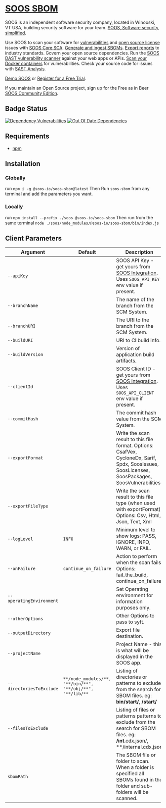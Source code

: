 # [SOOS SBOM](https://soos.io/products/sbom-manager)

SOOS is an independent software security company, located in Winooski, VT USA, building security software for your team. [SOOS, Software security, simplified](https://soos.io).

Use SOOS to scan your software for [vulnerabilities](https://app.soos.io/research/vulnerabilities) and [open source license](https://app.soos.io/research/licenses) issues with [SOOS Core SCA](https://soos.io/products/sca). [Generate and ingest SBOMs](https://soos.io/products/sbom-manager). [Export reports](https://kb.soos.io/help/soos-reports-for-export) to industry standards. Govern your open source dependencies. Run the [SOOS DAST vulnerability scanner](https://soos.io/products/dast) against your web apps or APIs. [Scan your Docker containers](https://soos.io/products/containers) for vulnerabilities. Check your source code for issues with [SAST Analysis](https://soos.io/products/sast).

[Demo SOOS](https://app.soos.io/demo) or [Register for a Free Trial](https://app.soos.io/register).

If you maintain an Open Source project, sign up for the Free as in Beer [SOOS Community Edition](https://soos.io/products/community-edition).

## Badge Status
[![Dependency Vulnerabilities](https://img.shields.io/endpoint?url=https%3A%2F%2Fapi-hooks.soos.io%2Fapi%2Fshieldsio-badges%3FbadgeType%3DDependencyVulnerabilities%26pid%3Dgi16gr3kx%26branchName%3Dmain)](https://app.soos.io)
[![Out Of Date Dependencies](https://img.shields.io/endpoint?url=https%3A%2F%2Fapi-hooks.soos.io%2Fapi%2Fshieldsio-badges%3FbadgeType%3DOutOfDateDependencies%26pid%3Dgi16gr3kx%26branchName%3Dmain)](https://app.soos.io)

## Requirements
  - [npm](https://docs.npmjs.com/downloading-and-installing-node-js-and-npm)
  
## Installation

### Globally
run `npm i -g @soos-io/soos-sbom@latest`
Then Run `soos-sbom` from any terminal and add the parameters you want.

### Locally
run `npm install --prefix ./soos @soos-io/soos-sbom`
Then run from the same terminal `node ./soos/node_modules/@soos-io/soos-sbom/bin/index.js`

## Client Parameters


| Argument                | Default                                   | Description                                                                                                                          |
| ----------------------- | ----------------------------------------- | ------------------------------------------------------------------------------------------------------------------------------------ |
| `--apiKey`              |  | SOOS API Key - get yours from [SOOS Integration](https://app.soos.io/integrate/sbom). Uses `SOOS_API_KEY` env value if present.      |
| `--branchName`          |                                     | The name of the branch from the SCM System.                                                                                         |
| `--branchURI`           |                                     | The URI to the branch from the SCM System.                                                                                          |
| `--buildURI`            |                                     | URI to CI build info.                                                                                                               |
| `--buildVersion`        |                                     | Version of application build artifacts.                                                                                             |
| `--clientId`            |  | SOOS Client ID - get yours from [SOOS Integration](https://app.soos.io/integrate/sbom). Uses `SOOS_API_CLIENT` env value if present.                                           |
| `--commitHash`          |                                     | The commit hash value from the SCM System.                                                                                         |
| `--exportFormat`   |  | Write the scan result to this file format. Options: CsafVex, CycloneDx, Sarif, Spdx, SoosIssues, SoosLicenses, SoosPackages, SoosVulnerabilities |
| `--exportFileType` |  | Write the scan result to this file type (when used with exportFormat). Options: Csv, Html, Json, Text, Xml                                       |
| `--logLevel`            | `INFO`                          | Minimum level to show logs: PASS, IGNORE, INFO, WARN, or FAIL.                                                                      |
| `--onFailure`            | `continue_on_failure`                     | Action to perform when the scan fails. Options: fail_the_build, continue_on_failure.                                                 |
| `--operatingEnvironment`|                                     | Set Operating environment for information purposes only.                                                                           |
| `--otherOptions`        |                                     | Other Options to pass to syft.                                                                                                      |
| `--outputDirectory` |  | Export file destination. | 
| `--projectName`         |                                        | Project Name - this is what will be displayed in the SOOS app.                                                                     |
| `--directoriesToExclude` | `**/node_modules/**, "**/bin/**", "**/obj/**", "**/lib/**` | Listing of directories or patterns to exclude from the search for SBOM files. eg: **bin/start/**, **/start/**                                         |
| `--filesToExclude` |  | Listing of files or patterns patterns to exclude from the search for SBOM files. eg: **/int**.cdx.json/, **/internal.cdx.json                         |
| `sbomPath`              |                                        | The SBOM file or folder to scan. When a folder is specified all SBOMs found in the folder and sub-folders will be scanned. |
